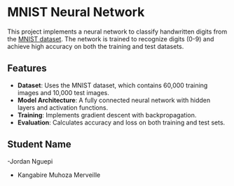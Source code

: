 # MNIST Neural Network

This project implements a neural network to classify handwritten digits from the [MNIST dataset](http://yann.lecun.com/exdb/mnist/). The network is trained to recognize digits (0-9) and achieve high accuracy on both the training and test datasets.

## Features
- **Dataset**: Uses the MNIST dataset, which contains 60,000 training images and 10,000 test images.
- **Model Architecture**: A fully connected neural network with hidden layers and activation functions.
- **Training**: Implements gradient descent with backpropagation.
- **Evaluation**: Calculates accuracy and loss on both training and test sets.

## Student Name

-Jordan Nguepi

- Kangabire Muhoza Merveille
